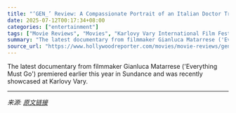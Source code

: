 ```yaml
---
title: "‘GEN_’ Review: A Compassionate Portrait of an Italian Doctor Treating Both Trans Patients and Women Trying to Conceive"
date: 2025-07-12T00:17:34+08:00
categories: ["entertainment"]
tags: ["Movie Reviews", "Movies", "Karlovy Vary International Film Festival", "sundance 2025", "Sundance Film Festival"]
summary: "The latest documentary from filmmaker Gianluca Matarrese ('Everything Must Go') premiered earlier this year in Sundance and was recently showcased at Karlovy Vary."
source_url: "https://www.hollywoodreporter.com/movies/movie-reviews/gen_-review-1236312077/"
---
```


The latest documentary from filmmaker Gianluca Matarrese ('Everything Must Go') premiered earlier this year in Sundance and was recently showcased at Karlovy Vary.

---

*来源: [原文链接](https://www.hollywoodreporter.com/movies/movie-reviews/gen_-review-1236312077/)*
